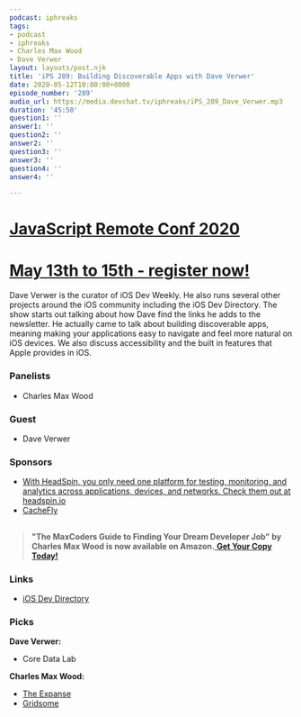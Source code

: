 ```yaml
---
podcast: iphreaks
tags:
- podcast
- iphreaks
- Charles Max Wood
- Dave Verwer
layout: layouts/post.njk
title: 'iPS 289: Building Discoverable Apps with Dave Verwer'
date: 2020-05-12T10:00:00+0000
episode_number: '289'
audio_url: https://media.devchat.tv/iphreaks/iPS_289_Dave_Verwer.mp3
duration: '45:50'
question1: ''
answer1: ''
question2: ''
answer2: ''
question3: ''
answer3: ''
question4: ''
answer4: ''

---
```

# [JavaScript Remote Conf 2020](https://devchat.tv/conferences/javascript-remote-2020/ "JavaScript Remote Conf 2020")

# [May 13th to 15th - register now!](https://devchat.tv/conferences/javascript-remote-2020/ "JavaScript Remote Conf 2020")

Dave Verwer is the curator of iOS Dev Weekly. He also runs several other projects around the iOS community including the iOS Dev Directory. The show starts out talking about how Dave find the links he adds to the newsletter. He actually came to talk about building discoverable apps, meaning making your applications easy to navigate and feel more natural on iOS devices. We also discuss accessibility and the built in features that Apple provides in iOS.

### **Panelists**

* Charles Max Wood

### **Guest**

* Dave Verwer

### **Sponsors**

* [With HeadSpin, you only need one platform for testing, monitoring, and analytics across applications, devices, and networks. Check them out at headspin.io](https://www.headspin.io/?utm_source=iphreaks&utm_medium=podcast&utm_campaign=brand_awareness)
* [CacheFly](https://www.cachefly.com/)

## 

> **"The MaxCoders Guide to Finding Your Dream Developer Job" by Charles Max Wood is now available on Amazon.**[ **Get Your Copy Today!**](https://www.amazon.com/gp/product/B081MBL5C9/ref=as_li_ss_tl?ie=UTF8&linkCode=sl1&tag=devchattv-20&linkId=9d61363241636e2546ef46abba198746&language=en_US)

### **Links**

* [iOS Dev Directory](https://iosdevdirectory.com/)

### **Picks**

**Dave Verwer:**

* Core Data Lab

**Charles Max Wood:**

* [The Expanse](https://www.syfy.com/theexpanse)
* [Gridsome](https://gridsome.org/)